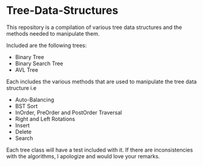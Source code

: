 # Tree-Data-Structures
This repository is a compilation of various tree data structures and the methods needed to manipulate them.

Included are the following trees:
- Binary Tree
- Binary Search Tree
- AVL Tree

Each includes the various methods that are used to manipulate the tree data structure i.e 
- Auto-Balancing 
- BST Sort
- InOrder, PreOrder and PostOrder Traversal
- Right and Left Rotations
- Insert
- Delete
- Search

Each tree class will have a test included with it. If there are inconsistencies with the algorithms, 
I apologize and would love your remarks.
